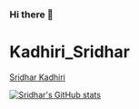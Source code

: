 ### Hi there 👋

<!--
**SridharKadhiri/SridharKadhiri** is a ✨ _special_ ✨ repository because its `README.md` (this file) appears on your GitHub profile.

Here are some ideas to get you started:

- 🔭 I’m currently working on ...
- 🌱 I’m currently learning ...
- 👯 I’m looking to collaborate on ...
- 🤔 I’m looking for help with ...
- 💬 Ask me about ...
- 📫 How to reach me: ...
- 😄 Pronouns: ...
- ⚡ Fun fact: ...
-->

# Kadhiri_Sridhar

<div class="badge-base LI-profile-badge" data-locale="en_US" data-size="medium" data-theme="dark" data-type="VERTICAL" data-vanity="sridhar-kadhiri97" data-version="v1"><a class="badge-base__link LI-simple-link" href="https://in.linkedin.com/in/sridhar-kadhiri97?trk=profile-badge">Sridhar Kadhiri</a></div>
              
[![Sridhar's GitHub stats](https://github-readme-stats.vercel.app/api?username=SridharKadhiri)](https://github.com/SridharKadhiri/github-readme-stats)
